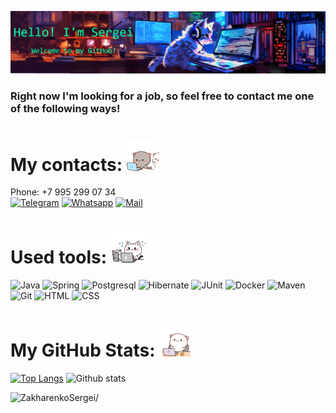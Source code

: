 ![Header](./images/header.png)

<h3>Right now I'm looking for a job, so feel free to contact me one of the following ways!</h3>


# My contacts: <img src="./images/Contacts.gif" height="50" loading="lazy"/>
Phone: +7 995 299 07 34 </br>
<a href="https://t.me/Niaktes"><img src="https://seeklogo.com/images/T/telegram-logo-AD3D08A014-seeklogo.com.png" alt="Telegram" height="50"></a>
<a href="https://wa.me/89265900734"><img src="https://seeklogo.com/images/W/whatsapp-icon-logo-6E793ACECD-seeklogo.com.png" alt="Whatsapp" height="50"></a>
<a href="mailto:Sergei.Rabota@gmail.com"><img src="https://seeklogo.com/images/G/gmail-logo-0B5D69FF48-seeklogo.com.png" alt="Mail" height="50"></a>


# Used tools: <img src="./images/Skills.gif" height="50" loading="lazy"/>
<p float="left">
<img alt="Java" src="https://custom-icon-badges.herokuapp.com/badge/Java-007396?logo=java&logoColor=white" height="25"> 
<img alt="Spring" src="https://img.shields.io/badge/Spring-6DB33F?logo=spring&logoColor=white" height="25">
<img alt="Postgresql" src="https://img.shields.io/badge/PostgreSQL-4169E1?logo=postgresql&logoColor=white" height="25">
<img alt="Hibernate" src="https://img.shields.io/badge/Hibernate-59666C?logo=hibernate&logoColor=white" height="25">
<img alt="JUnit" src="https://custom-icon-badges.herokuapp.com/badge/JUnit-25A162?logo=check-circle&logoColor=white" height="25">
<img alt="Docker" src="https://img.shields.io/badge/Docker-007396?logo=docker&logoColor=white" height="25">
<img alt="Maven" src="https://img.shields.io/badge/Maven-C71A36?logo=Apache Maven&logoColor=white" height="25">
<img alt="Git" src="https://img.shields.io/badge/GIT-F05033?logo=git&logoColor=white" height="25">
<img alt="HTML" src="https://img.shields.io/badge/HTML-E34F26?logo=html5&logoColor=white" height="25">
<img alt="CSS" src="https://img.shields.io/badge/CSS-1572B6?logo=css3&logoColor=white" height="25">
</p>


# My GitHub Stats: <img src="./images/Stats.gif" height="50" loading="lazy"/>
<p float="left">
  
[![Top Langs](https://github-readme-stats.vercel.app/api/top-langs/?username=Niaktes&theme=tokyonight&hide=Shell&hide_title=true)](https://github.com/Niaktes/github-readme-stats)
![Github stats](https://github-readme-stats.vercel.app/api?username=Niaktes&show_icons=true&theme=tokyonight&hide=prs&hide_title=true)
</p>
<p align = left><img src=https://komarev.com/ghpvc/?username=Niaktes alt=ZakharenkoSergei/></p>

<!--
Here are some ideas to get you started:

- 🔭 I’m currently working on ...
- 🌱 I’m currently learning ...
- 👯 I’m looking to collaborate on ...
- 🤔 I’m looking for help with ...
- 💬 Ask me about ...
- 📫 How to reach me: ...
- 😄 Pronouns: ...
- ⚡ Fun fact: ...
-->
